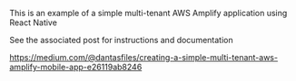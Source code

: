 This is an example of a simple multi-tenant AWS Amplify application using React Native

See the associated post for instructions and documentation

https://medium.com/@dantasfiles/creating-a-simple-multi-tenant-aws-amplify-mobile-app-e26119ab8246
